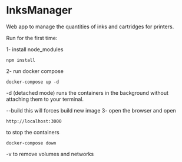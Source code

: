 # InksManager
Web app to manage the quantities of inks and cartridges for printers.

Run for the first time:

1- install node_modules

    npm install
2- run docker compose
        
    docker-compose up -d
    
  -d (detached mode) runs the containers in the background without attaching them to your terminal.
  
  --build this will forces build new image
3- open the browser and open
        
    http://localhost:3000
to stop the containers

    docker-compose down
    
  -v to remove volumes and networks
